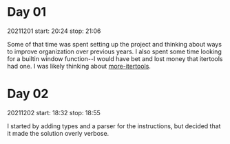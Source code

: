 # Day 01

20211201
start: 20:24
stop: 21:06

Some of that time was spent setting up the project and thinking about ways to improve organization over previous years. I also spent some time looking for a builtin window function--I would have bet and lost money that itertools had one. I was likely thinking about [more-itertools](https://more-itertools.readthedocs.io/en/stable/api.html#more_itertools.chunked).

# Day 02

20211202
start: 18:32
stop: 18:55

I started by adding types and a parser for the instructions, but decided that it made the solution overly verbose.

